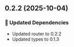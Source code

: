 ## 0.2.2 (2025-10-04)

### 🧱 Updated Dependencies

- Updated router to 0.2.2
- Updated types to 0.1.3